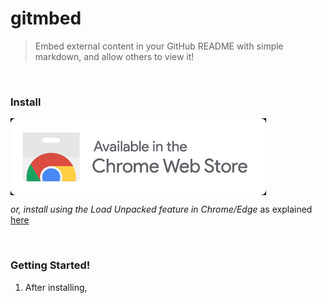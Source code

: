 # gitmbed
> Embed external content in your GitHub README with simple markdown, and allow others to view it!

<br />

### Install
<a href=""><img src="get_on_cws.png" align="center"/></a>

_or, install using the Load Unpacked feature in Chrome/Edge_ as explained [here](https://webkul.com/blog/how-to-install-the-unpacked-extension-in-chrome/)

<br />

### Getting Started!
1. After installing, 



